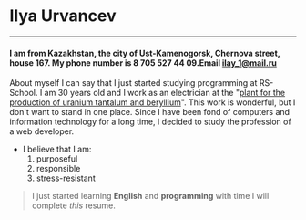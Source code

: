 # Ilya Urvancev
---
#### I am from Kazakhstan, the city of Ust-Kamenogorsk, Chernova street, house 167. My phone number is 8 705 527 44 09.Email ilay_1@mail.ru
About myself I can say that I just started studying programming at RS-School. I am 30 years old and I work as an electrician at the "[plant for the production of uranium tantalum and beryllium](http://www.ulba.kz)". This work is wonderful, but I don't want to stand in one place. Since I have been fond of computers and information technology for a long time, I decided to study the profession of a web developer.  
 * I believe that I am:
   1. purposeful 
   2. responsible
   3. stress-resistant
  > I just started learning **English** and **programming** with time I will complete *this* resume.